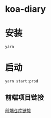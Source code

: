 # koa-diary

# 安装

`yarn`

# 启动

`yarn start:prod`

## 前端项目链接

[前端仓库链接](https://github.com/huabingtao/react-diary)
